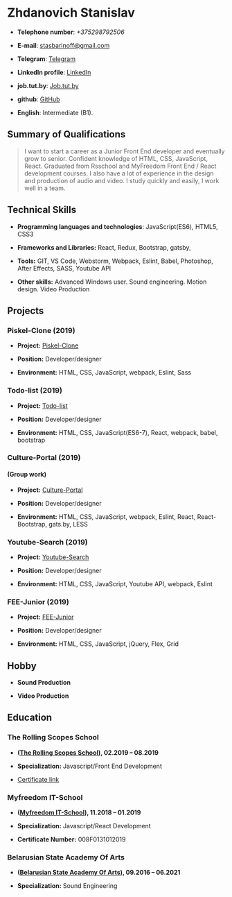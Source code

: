 # Zhdanovich Stanislav

- **Telephone number**: _+375298792506_

- **E-mail**: [stasbarinoff@gmail.com](stasbarinoff@gmail.com)

- **Telegram**: [Telegram](https://t.me/stasbarinoff)

- **LinkedIn profile**: [LinkedIn](https://www.linkedin.com/in/stanislav-zhdanovich/)

- **job.tut.by**: [Job.tut.by](https://jobs.tut.by/resume/e29ad211ff0759e1090039ed1f42795a6e5267)

- **github**: [GitHub](https://github.com/Stassras)

- **English**: Intermediate (B1).

## Summary of Qualifications

> I want to start a career as a Junior Front End developer and eventually grow to senior. Confident knowledge of HTML, CSS, JavaScript, React. Graduated from Rsschool and MyFreedom Front End / React development courses. I also have a lot of experience in the design and production of audio and video. I study quickly and easily, I work well in a team.

## Technical Skills

- **Programming languages and technologies**: JavaScript(ES6), HTML5, CSS3

- **Frameworks and Libraries:** React, Redux, Bootstrap, gatsby,

- **Tools:** GIT, VS Code, Webstorm, Webpack, Eslint, Babel, Photoshop, After Effects, SASS, Youtube API

- **Other skills:** Advanced Windows user. Sound engineering. Motion design. Video Production

## Projects

### Piskel-Clone (2019)

- **Project:** [Piskel-Clone](https://github.com/Stassras/Piskel-Clone)

- **Position:** Developer/designer

- **Environment:** HTML, CSS, JavaScript, webpack, Eslint, Sass  

### Todo-list (2019)

- **Project:** [Todo-list](https://github.com/Stassras/Todo-list)

- **Position:** Developer/designer

- **Environment:** HTML, CSS, JavaScript(ES6-7), React, webpack, babel, bootstrap

### Culture-Portal (2019)

#### (Group work)

- **Project:** [Culture-Portal](https://github.com/Stassras/Culture-portal)

- **Position:** Developer/designer

- **Environment:** HTML, CSS, JavaScript, webpack, Eslint, React, React-Bootstrap, gats.by, LESS

### Youtube-Search (2019)

- **Project:** [Youtube-Search](https://github.com/Stassras/Youtube-search)

- **Position:** Developer/designer

- **Environment:** HTML, CSS, JavaScript, Youtube API, webpack, Eslint

### FEE-Junior (2019)

- **Project:** [FEE-Junior](https://github.com/Stassras/FEE-Junior)

- **Position:** Developer/designer

- **Environment:** HTML, CSS, JavaScript, jQuery, Flex, Grid

## Hobby

- **Sound Production**

- **Video Production**

## Education

### The Rolling Scopes School

- **([The Rolling Scopes School](https://school.rollingscopes.com/)), 02.2019 – 08.2019**

- **Specialization:** Javascript/Front End Development

- [Certificate link](https://app.rs.school/certificate/92eb5q8q)

### Myfreedom IT-School

- **([Myfreedom IT-School](https://myfreedom.by/)), 11.2018 – 01.2019**

- **Specialization:** Javascript/React Development

- **Certificate Number:** 008F0131012019

### Belarusian State Academy Of Arts

- **([Belarusian State Academy Of Arts](http://bdam.by/)), 09.2016 – 06.2021**

- **Specialization:** Sound Engineering


